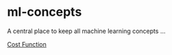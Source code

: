 # ml-concepts
A central place to keep all machine learning concepts ...

[Cost Function](https://nbviewer.jupyter.org/github/basilhan/ml-concepts/blob/master/PythonCostFunction.ipynb)

